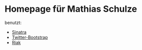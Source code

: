 Homepage für Mathias Schulze
============================

benutzt:
* [Sinatra](http://sinatrarb.com)
* [Twitter-Bootstrap](http://twitter.github.com/bootstrap/)
* [Riak](https://github.com/basho/riak-ruby-client)
